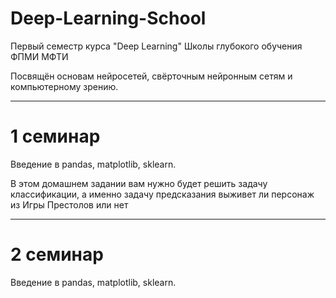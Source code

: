 # Deep-Learning-School
Первый семестр курса "Deep Learning" Школы глубокого обучения ФПМИ МФТИ

Посвящён основам нейросетей, свёрточным нейронным сетям и компьютерному зрению. 

-------------------------------------------------------------------------------

# 1 семинар 
Введение в pandas, matplotlib, sklearn.

В этом домашнем задании вам нужно будет решить задачу классификации, а именно задачу предсказания выживет ли персонаж из Игры Престолов или нет

-------------------------------------------------------------------------------

# 2 семинар 
Введение в pandas, matplotlib, sklearn.
